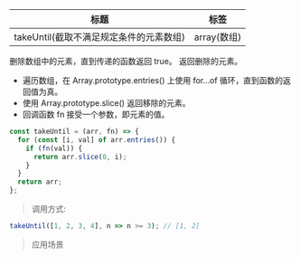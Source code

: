 | 标题                                    | 标签        |
| --------------------------------------- | ----------- |
| takeUntil(截取不满足规定条件的元素数组) | array(数组) |

删除数组中的元素，直到传递的函数返回 true。 返回删除的元素。

- 遍历数组，在 Array.prototype.entries() 上使用 for...of 循环，直到函数的返回值为真。
- 使用 Array.prototype.slice() 返回移除的元素。
- 回调函数 fn 接受一个参数，即元素的值。

```js
const takeUntil = (arr, fn) => {
  for (const [i, val] of arr.entries()) {
    if (fn(val)) {
      return arr.slice(0, i);
    }
  }
  return arr;
};
```

> 调用方式:

```js
takeUntil([1, 2, 3, 4], n => n >= 3); // [1, 2]
```

> 应用场景
